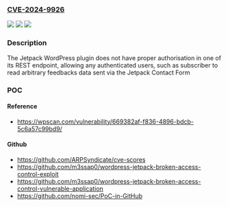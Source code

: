 ### [CVE-2024-9926](https://cve.mitre.org/cgi-bin/cvename.cgi?name=CVE-2024-9926)
![](https://img.shields.io/static/v1?label=Product&message=Jetpack&color=blue)
![](https://img.shields.io/static/v1?label=Version&message=13.9%3C%2013.9.1%20&color=brighgreen)
![](https://img.shields.io/static/v1?label=Vulnerability&message=CWE-863%20Incorrect%20Authorization&color=brighgreen)

### Description

The Jetpack WordPress plugin does not have proper authorisation in one of its REST endpoint, allowing any authenticated users, such as subscriber to read arbitrary feedbacks data sent via the Jetpack Contact Form

### POC

#### Reference
- https://wpscan.com/vulnerability/669382af-f836-4896-bdcb-5c6a57c99bd9/

#### Github
- https://github.com/ARPSyndicate/cve-scores
- https://github.com/m3ssap0/wordpress-jetpack-broken-access-control-exploit
- https://github.com/m3ssap0/wordpress-jetpack-broken-access-control-vulnerable-application
- https://github.com/nomi-sec/PoC-in-GitHub

